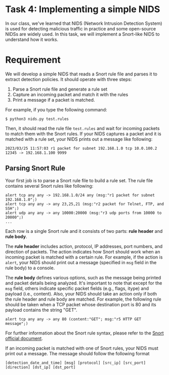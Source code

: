 # Task 4: Implementing a simple NIDS

In our class, we've learned that NIDS (Network Intrusion Detection System) is used for detecting malicious traffic in practice and some open-source NIDSs are widely used. In this task, we will implement a Snort-like NIDS to understand how it works.


# Requirement

We will develop a simple NIDS that reads a Snort rule file and parses it to extract detection policies. 
It should operate with three steps:
1. Parse a Snort rule file and generate a rule set
2. Capture an incoming packet and match it with the rules
3. Print a message if a packet is matched. 

For example, if you type the following command:

```
$ python3 nids.py test.rules
```

Then, it should read the rule file `test.rules` and wait for incoming packets to match them with the Snort rules. 
If your NIDS captures a packet and it is matched with a rule set, your NIDS prints out a message like following:

```
2023/03/25 11:57:03 r1 packet for subnet 192.168.1.0 tcp 10.0.100.2 12345 -> 192.168.1.100 9999
```
## Parsing Snort Rule

Your first job is to parse a Snort rule file to build a rule set.
The rule file contains several Snort rules like following:

```
alert tcp any any -> 192.168.1.0/24 any (msg:"r1 packet for subnet 192.168.1.0";)
alert tcp any any -> any 23,25,21 (msg:"r2 packet for Telnet, FTP, and SSH";)
alert udp any any -> any 10000:20000 (msg:"r3 udp ports from 10000 to 20000";)
...
```

Each row is a single Snort rule and it consists of two parts: **rule header** and **rule body**. 

The **rule header** includes action, protocol, IP addresses, port numbers, and direction of packets. The action indicates how Snort should work when an incoming packet is matched with a certain rule. For example, if the action is `alert`, your NIDS should print out a message (specified in `msg` field in the rule body) to a console.


The **rule body** defines various options, such as the message being printed and packet details being analyzed.
It's important to note that except for the `msg` field, others indicate specific packet fields (e.g., flags, itype) and payload (i.e., content). Also, your NIDS should take an action only if both the rule header and rule body are matched. For example, the following rule should be taken when a TCP packet whose destination port is 80 and its payload contains the string "GET".

```
alert tcp any any -> any 80 (content:"GET"; msg:"r5 HTTP GET message";)
```

For further information about the Snort rule syntax, please refer to the [Snort official document](https://docs.snort.org/rules/).

If an incoming packet is matched with one of Snort rules, your NIDS must print out a message. The message should follow the following format

```
[detection_date_and_time] [msg] [protocol] [src_ip] [src_port] [direction] [dst_ip] [dst_port]
```


